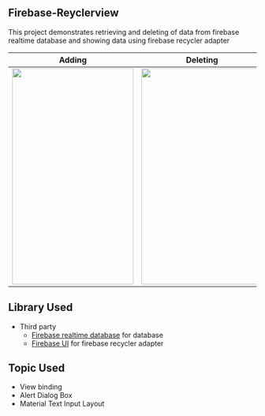 ## Firebase-Reyclerview
This project demonstrates retrieving and deleting of data from firebase realtime database and showing data using firebase recycler adapter

Adding             |  Deleting
:-------------------------:|:-------------------------:
<img src="https://gitlab.com/aman043358sagar/Firebase-Reyclerview/-/raw/master/Files/firebase%20recyclerview.gif" width="246" height="438">  |  <img src="https://gitlab.com/aman043358sagar/Firebase-Reyclerview/-/raw/master/Files/firebase%20delete.gif" width="246" height="438">

## Library Used
* Third party
  * [Firebase realtime database][1] for database
  * [Firebase UI][2] for firebase recycler adapter
  
## Topic Used
 * View binding
 * Alert Dialog Box
 * Material Text Input Layout

[1]:  https://firebase.google.com/docs/database/android/start
[2]:  https://github.com/firebase/FirebaseUI-Android
